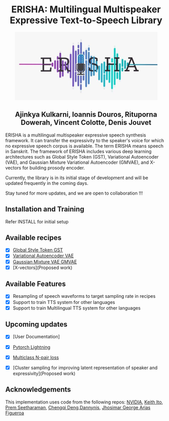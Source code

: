<div align="center">
  
# ERISHA: Multilingual Multispeaker Expressive Text-to-Speech Library

![Multilingual Multispeaker Expressive Text-to-Speech Library](erisha.png)

## Ajinkya Kulkarni, Ioannis Douros, Rituporna Dowerah, Vincent Colotte, Denis Jouvet

<div align="left">

ERISHA is a multilingual multispeaker expressive speech synthesis framework. It can transfer the expressivity to the speaker's voice for which no expressive speech corpus is available. The term ERISHA means speech in Sanskrit. The framework of ERISHA includes various deep learning architectures such as Global Style Token (GST), Variational Autoencoder  (VAE), and Gaussian Mixture Variational Autoencoder (GMVAE), and X-vectors for building prosody encoder. 


Currently, the library is in its initial stage of development and will be updated frequently in the coming days.

Stay tuned for more updates, and we are open to collaboration !!!

## Installation and Training

Refer INSTALL for initial setup

## Available recipes

* [x] [Global Style Token GST](https://arxiv.org/abs/1803.09017)
* [x] [Variational Autoencoder VAE](https://arxiv.org/abs/1812.04342)
* [x] [Gaussian Mixture VAE GMVAE](https://arxiv.org/abs/1810.07217)
* [x] [X-vectors](Proposed work)

## Available Features

* [x] Resampling of speech waveforms to target sampling rate in recipes
* [x] Support to train TTS system for other languages
* [x] Support to train Multilingual TTS system for other languages 

## Upcoming updates

* [x] [User Documentation]
* [x] [Pytorch Lightning](https://www.pytorchlightning.ai/)
* [x] [Multiclass N-pair loss](https://hal.archives-ouvertes.fr/hal-02978485/document)
* [x] [Cluster sampling for improving latent representation of speaker and expressivity](Proposed work)


  
## Acknowledgements
This implementation uses code from the following repos: [NVIDIA](https://github.com/NVIDIA/tacotron2), [Keith
Ito](https://github.com/keithito/tacotron/), [Prem
Seetharaman](https://github.com/pseeth/pytorch-stft), 
[Chengqi Deng](https://github.com/KinglittleQ/GST-Tacotron),[Dannynis](https://github.com/Dannynis/xvector_pytorch),
[Jhosimar George Arias Figueroa](https://github.com/jariasf/GMVAE/)

